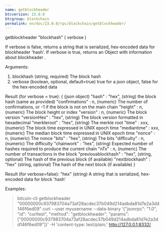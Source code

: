 ```yaml
---
name: getblockheader
btcversion: 23.0.0
btcgroup: blockchain
permalink: en/doc/23.0.0/rpc/blockchain/getblockheader/
---
```


getblockheader "blockhash" ( verbose )

If verbose is false, returns a string that is serialized, hex-encoded data for blockheader 'hash'.
If verbose is true, returns an Object with information about blockheader <hash>.

Arguments:
1. blockhash    (string, required) The block hash
2. verbose      (boolean, optional, default=true) true for a json object, false for the hex-encoded data

Result (for verbose = true):
{                                 (json object)
  "hash" : "hex",                 (string) the block hash (same as provided)
  "confirmations" : n,            (numeric) The number of confirmations, or -1 if the block is not on the main chain
  "height" : n,                   (numeric) The block height or index
  "version" : n,                  (numeric) The block version
  "versionHex" : "hex",           (string) The block version formatted in hexadecimal
  "merkleroot" : "hex",           (string) The merkle root
  "time" : xxx,                   (numeric) The block time expressed in UNIX epoch time
  "mediantime" : xxx,             (numeric) The median block time expressed in UNIX epoch time
  "nonce" : n,                    (numeric) The nonce
  "bits" : "hex",                 (string) The bits
  "difficulty" : n,               (numeric) The difficulty
  "chainwork" : "hex",            (string) Expected number of hashes required to produce the current chain
  "nTx" : n,                      (numeric) The number of transactions in the block
  "previousblockhash" : "hex",    (string, optional) The hash of the previous block (if available)
  "nextblockhash" : "hex"         (string, optional) The hash of the next block (if available)
}

Result (for verbose=false):
"hex"    (string) A string that is serialized, hex-encoded data for block 'hash'

Examples:
> bitcoin-cli getblockheader "00000000c937983704a73af28acdec37b049d214adbda81d7e2a3dd146f6ed09"
> curl --user myusername --data-binary '{"jsonrpc": "1.0", "id": "curltest", "method": "getblockheader", "params": ["00000000c937983704a73af28acdec37b049d214adbda81d7e2a3dd146f6ed09"]}' -H 'content-type: text/plain;' http://127.0.0.1:8332/


